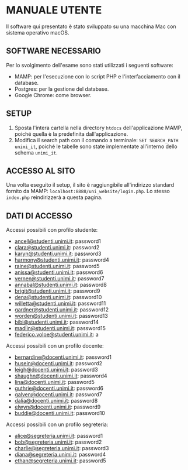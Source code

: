 # MANUALE UTENTE

Il software qui presentato è stato sviluppato su una macchina Mac con sistema operativo macOS.

## SOFTWARE NECESSARIO

Per lo svolgimento dell'esame sono stati utilizzati i seguenti software:

- MAMP: per l'esecuzione con lo script PHP e l'interfacciamento con il database.
- Postgres: per la gestione del database.
- Google Chrome: come browser.

## SETUP

1. Sposta l'intera cartella nella directory `htdocs` dell'applicazione MAMP, poiché quella è la predefinita dall'applicazione.
2. Modifica il search path con il comando a terminale: `SET SEARCH_PATH unimi_it`, poiché le tabelle sono state implementate all'interno dello schema `unimi_it`.

## ACCESSO AL SITO

Una volta eseguito il setup, il sito è raggiungibile all'indirizzo standard fornito da MAMP: `localhost:8888/uni_website/login.php`. Lo stesso `index.php` reindirizzerà a questa pagina.

## DATI DI ACCESSO

Accessi possibili con profilo studente:
- ancell@studenti.unimi.it: password1
- clara@studenti.unimi.it: password2
- karyn@studenti.unimi.it: password3
- harmony@studenti.unimi.it: password4
- raine@studenti.unimi.it: password5
- anissa@studenti.unimi.it: password6
- vernen@studenti.unimi.it: password7
- annabal@studenti.unimi.it: password8
- brigit@studenti.unimi.it: password9
- dena@studenti.unimi.it: password10
- willetta@studenti.unimi.it: password11
- gardner@studenti.unimi.it: password12
- worden@studenti.unimi.it: password13
- bibi@studenti.unimi.it: password14
- madlin@studenti.unimi.it: password15
- federico.volpe@studenti.unimi.it: a

Accessi possibili con un profilo docente:
- bernardine@docenti.unimi.it: password1
- husein@docenti.unimi.it: password2
- leigh@docenti.unimi.it: password3
- shaughn@docenti.unimi.it: password4
- lina@docenti.unimi.it: password5
- guthrie@docenti.unimi.it: password6
- galven@docenti.unimi.it: password7
- dalia@docenti.unimi.it: password8
- elwyn@docenti.unimi.it: password9
- buddie@docenti.unimi.it: password10

Accessi possibili con un profilo segreteria:
- alice@segreteria.unimi.it: password1
- bob@segreteria.unimi.it: password2
- charlie@segreteria.unimi.it: password3
- diana@segreteria.unimi.it: password4
- ethan@segreteria.unimi.it: password5

